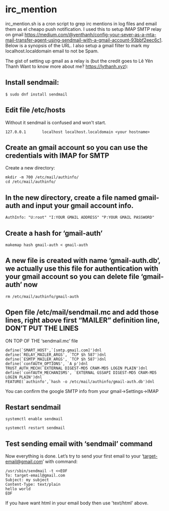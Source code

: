# irc_mention
irc_mention.sh is a cron script to grep irc mentions in log files and email them as el cheapo push notification.
I used this to setup IMAP SMTP relay on gmail https://medium.com/@yenthanh/config-your-sever-as-a-mta-mail-transfer-agent-using-sendmail-with-a-gmail-account-93bbf2eec6c1. Below is a synopsis of the URL.
I also setup a gmail filter to mark my localhost.localdomain email to not be Spam.

The gist of setting up gmail as a relay is (but the credit goes to Lê Yên Thanh
Want to know more about me? https://lythanh.xyz):
## Install sendmail:
```
$ sudo dnf install sendmail
```
## Edit file /etc/hosts
Without it sendmail is confused and won't start.
```
127.0.0.1       localhost localhost.localdomain <your hostname>
```
## Create an gmail account so you can use the credentials with IMAP for SMTP
Create a new directory:
```
mkdir -m 700 /etc/mail/authinfo/
cd /etc/mail/authinfo/
```
## In the new directory, create a file named gmail-auth and input your gmail account info.
```
AuthInfo: "U:root" "I:YOUR GMAIL ADDRESS" "P:YOUR GMAIL PASSWORD"
```
## Create a hash for ‘gmail-auth’
```
makemap hash gmail-auth < gmail-auth
```
## A new file is created with name ‘gmail-auth.db’, we actually use this file for authentication with your gmail account so you can delete file ‘gmail-auth’ now
```
rm /etc/mail/authinfo/gmail-auth
```
## Open file /etc/mail/sendmail.mc and add those lines, right above first “MAILER” definition line, DON’T PUT THE LINES 
ON TOP OF THE ‘sendmail.mc’ file
```
define(`SMART_HOST',`[smtp.gmail.com]')dnl
define(`RELAY_MAILER_ARGS', `TCP $h 587')dnl
define(`ESMTP_MAILER_ARGS', `TCP $h 587')dnl
define(`confAUTH_OPTIONS', `A p')dnl
TRUST_AUTH_MECH(`EXTERNAL DIGEST-MD5 CRAM-MD5 LOGIN PLAIN')dnl
define(`confAUTH_MECHANISMS', `EXTERNAL GSSAPI DIGEST-MD5 CRAM-MD5 LOGIN PLAIN')dnl
FEATURE(`authinfo',`hash -o /etc/mail/authinfo/gmail-auth.db')dnl
```
You can confirm the google SMTP info from your gmail->Settings->IMAP
## Restart sendmail
```
systemctl enable sendmail

systemctl restart sendmail
```
## Test sending email with ‘sendmail’ command
Now everything is done. Let’s try to send your first email to your ‘target-email@gmail.com’ with command:
```
/usr/sbin/sendmail -t <<EOF
To: target-email@gmail.com
Subject: my subject
Content-Type: text/plain
hello world
EOF
```
If you have want html in your email body then use 'text/html' above.
